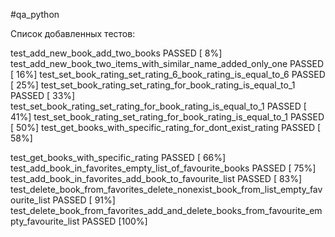 #qa_python


Список добавленных тестов:

test_add_new_book_add_two_books                                                             PASSED          [  8%] 
test_add_new_book_two_items_with_similar_name_added_only_one                                PASSED          [ 16%] 
test_set_book_rating_set_rating_6_book_rating_is_equal_to_6                                 PASSED          [ 25%]
test_set_book_rating_set_rating_for_book_rating_is_equal_to_1                               PASSED          [ 33%]
test_set_book_rating_set_rating_for_book_rating_is_equal_to_1                               PASSED          [ 41%] 
test_set_book_rating_set_rating_for_book_rating_is_equal_to_1                               PASSED          [ 50%] 
test_get_books_with_specific_rating_for_dont_exist_rating                                   PASSED          [ 58%]

test_get_books_with_specific_rating                                                         PASSED          [ 66%]
test_add_book_in_favorites_empty_list_of_favourite_books                                    PASSED          [ 75%]
test_add_book_in_favorites_add_book_to_favourite_list                                       PASSED          [ 83%] 
test_delete_book_from_favorites_delete_nonexist_book_from_list_empty_favourite_list         PASSED          [ 91%] 
test_delete_book_from_favorites_add_and_delete_books_from_favourite_empty_favourite_list    PASSED          [100%]     
